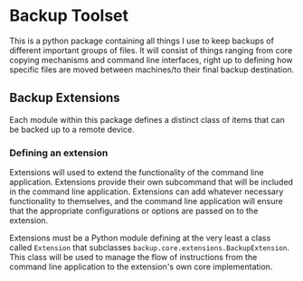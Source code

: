 # Backup Toolset

This is a python package containing all things I use to keep backups of different important groups of files.
It will consist of things ranging from core copying mechanisms and command line interfaces, right up to defining how specific files are moved between machines/to their final backup destination.

## Backup Extensions

Each module within this package defines a distinct class of items that can be backed up to a remote device.

### Defining an extension

Extensions will used to extend the functionality of the command line application.
Extensions provide their own subcommand that will be included in the command line application.
Extensions can add whatever necessary functionality to themselves, and the command line application will ensure that the appropriate configurations or options are passed on to the extension.

Extensions must be a Python module defining at the very least a class called `Extension` that subclasses `backup.core.extensions.BackupExtension`.
This class will be used to manage the flow of instructions from the command line application to the extension's own core implementation.
